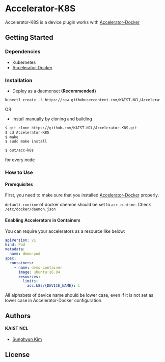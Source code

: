 # Accelerator-K8S

Accelerator-K8S is a device plugin works with [Accelerator-Docker](https://github.com/KAIST-NCL/Accelerator-Docker)

## Getting Started
### Dependencies
- Kubernetes
- [Accelerator-Docker](https://github.com/KAIST-NCL/Accelerator-Docker)


### Installation
- Deploy as a daemonset **(Recommended)**
```bash
kubectl create -f https://raw.githubusercontent.com/KAIST-NCL/Accelerator-K8S/master/acc-k8s.yml
```

OR

- Install manually by cloning and building
```bash
$ git clone https://github.com/KAIST-NCL/Accelerator-K8S.git
$ cd Accelerator-K8S
$ make
$ sudo make install

$ out/acc-k8s
```
for every node

### How to Use
#### Prerequisites
First, you need to make sure that you installed [Accelerator-Docker](https://github.com/KAIST-NCL/Accelerator-Docker) properly.

`default-runtime` of docker daemon should be set to `acc-runtime`. Check `/etc/docker/daemon.json`

#### Enabling Accelerators in Containers
You can require your accelerators as a resource like below:
```yaml
apiVersion: v1
kind: Pod
metadata:
  name: demo-pod
spec:
  containers:
    - name: demo-container
      image: ubuntu:16.04
      resources:
        limits:
          acc.k8s/{DEVICE_NAME}: 1
```
All alphabets of device name should be lower case, even if it is not set as lower case in Accelerator-Docker configuration.

## Authors
#### KAIST NCL
* [Sunghyun Kim](https://github.com/cqbqdd11519)

## License
